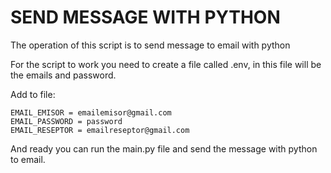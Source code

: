 # SEND MESSAGE WITH PYTHON
The operation of this script is to send message to email with python

For the script to work you need to create a file called .env, in this file will be the emails and password.

Add to file:
```
EMAIL_EMISOR = emailemisor@gmail.com
EMAIL_PASSWORD = password
EMAIL_RESEPTOR = emailreseptor@gmail.com
```
And ready you can run the main.py file and send the message with python to email.
